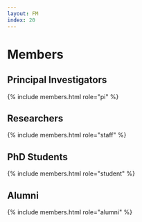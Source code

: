 ```yaml
---
layout: FM
index: 20
---
```


# Members

## Principal Investigators

{% include members.html role="pi" %}

## Researchers

{% include members.html role="staff" %}

## PhD Students

{% include members.html role="student" %}

## Alumni

{% include members.html role="alumni" %}


